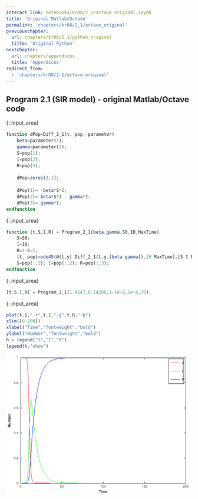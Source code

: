 ```yaml
---
interact_link: notebooks/kr08/2_1/octave_original.ipynb
title: 'Original Matlab/Octave'
permalink: 'chapters/kr08/2_1/octave_original'
previouschapter:
  url: chapters/kr08/2_1/python_original
  title: 'Original Python'
nextchapter:
  url: chapters/appendices
  title: 'Appendices'
redirect_from:
  - 'chapters/kr08/2-1/octave-original'
---
```


## Program 2.1 (SIR model) - original Matlab/Octave code


{:.input_area}
```octave
function dPop=Diff_2_1(t, pop, parameter)
    beta=parameter(1);
    gamma=parameter(2);
    S=pop(1);
    I=pop(2);
    R=pop(3);

    dPop=zeros(3,1);

    dPop(1)= -beta*S*I;
    dPop(2)= beta*S*I - gamma*I;
    dPop(3)= gamma*I;
endfunction
```


{:.input_area}
```octave
function [t,S,I,R] = Program_2_1(beta,gamma,S0,I0,MaxTime)
    S=S0;
    I=I0;
    R=1-S-I;
    [t, pop]=ode45(@(t,y) Diff_2_1(t,y,[beta gamma]),[0 MaxTime],[S I R]);
    S=pop(:,1); I=pop(:,2); R=pop(:,3);
endfunction
```


{:.input_area}
```octave
[t,S,I,R] = Program_2_1(1.4247,0.14286,1-1e-6,1e-6,70);
```


{:.input_area}
```octave
plot(t,S,"-r",t,I,"-g",t,R,"-b")
xlim([0 200])
xlabel("Time","fontweight","bold")
ylabel("Number","fontweight","bold")
h = legend("S","I","R");
legend(h,"show")
```


![png](../../../images/chapters/kr08/2_1/octave_original_4_0.png)

